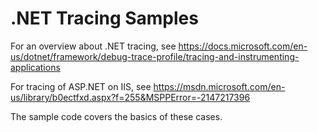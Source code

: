# .NET Tracing Samples

For an overview about .NET tracing, see https://docs.microsoft.com/en-us/dotnet/framework/debug-trace-profile/tracing-and-instrumenting-applications

For tracing of ASP.NET on IIS, see https://msdn.microsoft.com/en-us/library/b0ectfxd.aspx?f=255&MSPPError=-2147217396

The sample code covers the basics of these cases.
